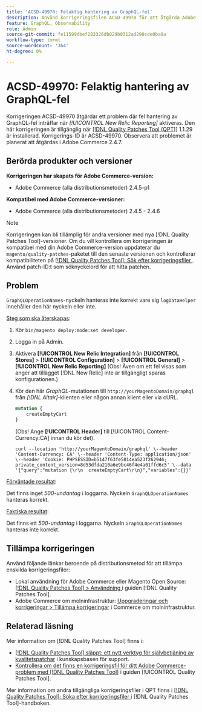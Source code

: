 ```yaml
---
title: 'ACSD-49970: Felaktig hantering av GraphQL-fel'
description: Använd korrigeringsfilen ACSD-49970 för att åtgärda Adobe Commerce-problemet där GraphQL-fel hanteras felaktigt när [!UICONTROL New Relic Reporting] är aktiverat.
feature: GraphQL, Observability
role: Admin
source-git-commit: fe11599dbef283326db029b0312ad290cde0ba0a
workflow-type: tm+mt
source-wordcount: '364'
ht-degree: 0%

---
```


# ACSD-49970: Felaktig hantering av GraphQL-fel

Korrigeringen ACSD-49970 åtgärdar ett problem där fel hantering av GraphQL-fel inträffar när *[!UICONTROL New Relic Reporting]* aktiveras. Den här korrigeringen är tillgänglig när [[!DNL Quality Patches Tool (QPT)]](https://experienceleague.adobe.com/en/docs/commerce-knowledge-base/kb/announcements/commerce-announcements/magento-quality-patches-released-new-tool-to-self-serve-quality-patches) 1.1.29 är installerad. Korrigerings-ID är ACSD-49970. Observera att problemet är planerat att åtgärdas i Adobe Commerce 2.4.7.

## Berörda produkter och versioner

**Korrigeringen har skapats för Adobe Commerce-version:**

* Adobe Commerce (alla distributionsmetoder) 2.4.5-p1

**Kompatibel med Adobe Commerce-versioner:**

* Adobe Commerce (alla distributionsmetoder) 2.4.5 - 2.4.6

>[!NOTE]
>
>Korrigeringen kan bli tillämplig för andra versioner med nya [!DNL Quality Patches Tool]-versioner. Om du vill kontrollera om korrigeringen är kompatibel med din Adobe Commerce-version uppdaterar du `magento/quality-patches`-paketet till den senaste versionen och kontrollerar kompatibiliteten på [[!DNL Quality Patches Tool]: Sök efter korrigeringsfiler ](https://experienceleague.adobe.com/tools/commerce-quality-patches/index.html). Använd patch-ID:t som söknyckelord för att hitta patchen.

## Problem

`GraphQLOperationNames`-nyckeln hanteras inte korrekt vare sig `logDataHelper` innehåller den här nyckeln eller inte.

<u>Steg som ska återskapas</u>:

1. Kör `bin/magento deploy:mode:set developer`.
1. Logga in på Admin.
1. Aktivera **[!UICONTROL New Relic Integration]** från **[!UICONTROL Stores]** > **[!UICONTROL Configuration]** > **[!UICONTROL General]** > **[!UICONTROL New Relic Reporting]**
(Obs! Även om ett fel visas som anger att tillägget [!DNL New Relic] inte är tillgängligt sparas konfigurationen.)
1. Kör den här *GraphQL*-mutationen till `http://yourMagentoDomain/graphql` från *[!DNL Altair]*-klienten eller någon annan klient eller via cURL.

   ```GraphQL
   mutation {
       createEmptyCart
   }
   ```

   (Obs! Ange **[!UICONTROL Header]** till [!UICONTROL Content-Currency:CA] innan du kör det).

   ```cURL
   curl --location 'http://yourMagentoDomain/graphql' \--header 'Content-Currency: CA' \--header 'Content-Type: application/json' \--header 'Cookie: PHPSESSID=b5147f63fe5014ea523f262946; private_content_version=8d53dfda210a6e9bc46f4e4a01ffd6c5' \--data '{"query":"mutation {\r\n  createEmptyCart\r\n}","variables":{}}'
   ```

<u>Förväntade resultat</u>:

Det finns inget *500-undantag* i loggarna. Nyckeln `GraphQLOperationNames` hanteras korrekt.

<u>Faktiska resultat</u>:

Det finns ett *500-undantag* i loggarna. Nyckeln `GraphQLOperationNames` hanteras inte korrekt.

## Tillämpa korrigeringen

Använd följande länkar beroende på distributionsmetod för att tillämpa enskilda korrigeringsfiler:

* Lokal användning för Adobe Commerce eller Magento Open Source: [[!DNL Quality Patches Tool] > Användning ](/help/tools/quality-patches-tool/usage.md) i guiden [!DNL Quality Patches Tool].
* Adobe Commerce om molninfrastruktur: [Uppgraderingar och korrigeringar > Tillämpa korrigeringar](https://experienceleague.adobe.com/docs/commerce-cloud-service/user-guide/develop/upgrade/apply-patches.html) i Commerce om molninfrastruktur.

## Relaterad läsning

Mer information om [!DNL Quality Patches Tool] finns i:

* [[!DNL Quality Patches Tool] släppt: ett nytt verktyg för självbetjäning av kvalitetspatchar](https://experienceleague.adobe.com/en/docs/commerce-knowledge-base/kb/announcements/commerce-announcements/magento-quality-patches-released-new-tool-to-self-serve-quality-patches) i kunskapsbasen för support.
* [Kontrollera om det finns en korrigeringsfil för ditt Adobe Commerce-problem med  [!DNL Quality Patches Tool]](/help/tools/quality-patches-tool/patches-available-in-qpt/check-patch-for-magento-issue-with-magento-quality-patches.md) i guiden [!UICONTROL Quality Patches Tool].


Mer information om andra tillgängliga korrigeringsfiler i QPT finns i [[!DNL Quality Patches Tool]: Söka efter korrigeringsfiler ](https://experienceleague.adobe.com/tools/commerce-quality-patches/index.html) i [!DNL Quality Patches Tool]-handboken.
